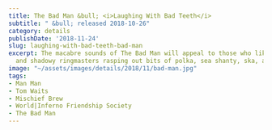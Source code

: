 ```yaml
---
title: The Bad Man &bull; <i>Laughing With Bad Teeth</i>
subtitle: " &bull; released 2018-10-26"
category: details
publishDate: '2018-11-24'
slug: laughing-with-bad-teeth-bad-man
excerpt: The macabre sounds of The Bad Man will appeal to those who like dark carnivals
  and shadowy ringmasters rasping out bits of polka, sea shanty, ska, and more.
image: "~/assets/images/details/2018/11/bad-man.jpg"
tags:
- Man Man
- Tom Waits
- Mischief Brew
- World|Inferno Friendship Society
- The Bad Man
---
```


